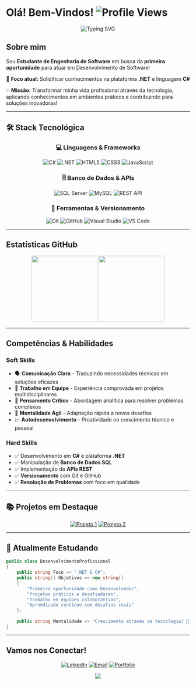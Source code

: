 #  Olá! Bem-Vindos! ![Profile Views](https://komarev.com/ghpvc/?username=zosein&color=36BCF7&style=flat-square&label=Visitantes)

<div align="center">

  
  ![Typing SVG](https://readme-typing-svg.herokuapp.com?font=Fira+Code&pause=1000&color=3333FF&center=true&vCenter=true&width=435&lines=Estudante+de+Engenharia+de+Software;Desenvolvedor+.NET+%7C+C%23;)
  
</div>

##  Sobre mim

Sou **Estudante de Engenharia de Software** em busca da **primeira oportunidade** para atuar em Desenvolvimento de Software! 

🎯 **Foco atual:** Solidificar conhecimentos na plataforma **.NET** e linguagem **C#**

💡 **Missão:** Transformar minha vida profissional através da tecnologia, aplicando conhecimentos em ambientes práticos e contribuindo para soluções inovadoras!

---

## 🛠️ Stack Tecnológica

<div align="center">

### 💻 Linguagens & Frameworks
![C#](https://img.shields.io/badge/C%23-239120?style=for-the-badge&logo=c-sharp&logoColor=white)
![.NET](https://img.shields.io/badge/.NET-512BD4?style=for-the-badge&logo=dotnet&logoColor=white)
![HTML5](https://img.shields.io/badge/HTML5-E34F26?style=for-the-badge&logo=html5&logoColor=white)
![CSS3](https://img.shields.io/badge/CSS3-1572B6?style=for-the-badge&logo=css3&logoColor=white)
![JavaScript](https://img.shields.io/badge/JavaScript-323330?style=for-the-badge&logo=javascript&logoColor=F7DF1E)

### 🗄️ Banco de Dados & APIs
![SQL Server](https://img.shields.io/badge/SQL%20Server-CC2927?style=for-the-badge&logo=microsoft-sql-server&logoColor=white)
![MySQL](https://img.shields.io/badge/MySQL-005C84?style=for-the-badge&logo=mysql&logoColor=white)
![REST API](https://img.shields.io/badge/REST%20API-FF6C37?style=for-the-badge&logo=postman&logoColor=white)

### 🔧 Ferramentas & Versionamento
![Git](https://img.shields.io/badge/Git-F05032?style=for-the-badge&logo=git&logoColor=white)
![GitHub](https://img.shields.io/badge/GitHub-100000?style=for-the-badge&logo=github&logoColor=white)
![Visual Studio](https://img.shields.io/badge/Visual%20Studio-5C2D91?style=for-the-badge&logo=visual-studio&logoColor=white)
![VS Code](https://img.shields.io/badge/VS%20Code-007ACC?style=for-the-badge&logo=visual-studio-code&logoColor=white)

</div>

---

##  Estatísticas GitHub

<div align="center">
  <img height="180em" src="https://github-readme-stats.vercel.app/api?username=zosein&show_icons=true&theme=tokyonight&include_all_commits=true&count_private=true"/>
  <img height="180em" src="https://github-readme-stats.vercel.app/api/top-langs/?username=zosein&layout=compact&langs_count=7&theme=tokyonight"/>
</div>

---

##  Competências & Habilidades

###  **Soft Skills**
- 🗣️ **Comunicação Clara** - Traduzindo necessidades técnicas em soluções eficazes
- 👥 **Trabalho em Equipe** - Experiência comprovada em projetos multidisciplinares
- 🧠 **Pensamento Crítico** - Abordagem analítica para resolver problemas complexos
- 🚀 **Mentalidade Ágil** - Adaptação rápida a novos desafios
- 📈 **Autodesenvolvimento** - Proatividade no crescimento técnico e pessoal

###  **Hard Skills**
- ✅ Desenvolvimento em **C#** e plataforma **.NET**
- ✅ Manipulação de **Banco de Dados SQL**
- ✅ Implementação de **APIs REST**
- ✅ **Versionamento** com Git e GitHub
- ✅ **Resolução de Problemas** com foco em qualidade

---

## 📚 Projetos em Destaque

<div align="center">

[![Projeto 1](https://github-readme-stats.vercel.app/api/pin/?username=zosein&repo=ContabiliHub-API&theme=tokyonight)](https://github.com/zosein/ContabiliHub-API)
[![Projeto 2](https://github-readme-stats.vercel.app/api/pin/?username=zosein&repo=lumibook-prototipo&theme=tokyonight)](https://github.com/zosein/lumibook-prototipo)

</div>

---

## 🌱 Atualmente Estudando

```csharp
public class DesenvolvimentoProfissional 
{
    public string Foco => ".NET & C#";
    public string[] Objetivos => new string[] 
    {
        "Primeira oportunidade como Desenvolvedor",
        "Projetos práticos e desafiadores",
        "Trabalho em equipes colaborativas",
        "Aprendizado contínuo com desafios reais"
    };
    
    public string Mentalidade => "Crescimento através da tecnologia! 🚀";
}
```




---

##  Vamos nos Conectar!

<div align="center">

[![LinkedIn](https://img.shields.io/badge/LinkedIn-0077B5?style=for-the-badge&logo=linkedin&logoColor=white)](https://linkedin.com/in/italoanc)
[![Email](https://img.shields.io/badge/Email-D14836?style=for-the-badge&logo=gmail&logoColor=white)](mailto:italoledz@gmail.com)
[![Portfolio](https://img.shields.io/badge/Portfolio-000000?style=for-the-badge&logo=About.me&logoColor=white)](https://seuportfolio.com)

</div>



<div align="center">







</div>



<div align="center">
  <img src="https://capsule-render.vercel.app/api?type=waving&color=gradient&height=100&section=footer"/>
</div>
